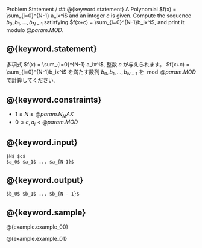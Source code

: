 Problem Statement / ## @{keyword.statement}
A Polynomial $f(x) = \sum_{i=0}^{N-1} a_ix^i$ and an integer $c$ is given.
Compute the sequence $b_0, b_1, \ldots, b_{N-1}$ satisfying $f(x+c) = \sum_{i=0}^{N-1}b_ix^i$, and print it modulo $@{param.MOD}$.

## @{keyword.statement}
多項式 $f(x) = \sum_{i=0}^{N-1} a_ix^i$, 整数 $c$ が与えられます。
$f(x+c) = \sum_{i=0}^{N-1}b_ix^i$ を満たす数列 $b_0, b_1, \ldots, b_{N-1}$ を $\bmod @{param.MOD}$ で計算してください。

## @{keyword.constraints}

- $1 \leq N \leq @{param.N_MAX}$
- $0 \leq c, a_i < @{param.MOD}$

## @{keyword.input}

```
$N$ $c$
$a_0$ $a_1$ ... $a_{N-1}$
```

## @{keyword.output}

```
$b_0$ $b_1$ ... $b_{N - 1}$
```

## @{keyword.sample}

@{example.example_00}

@{example.example_01}
